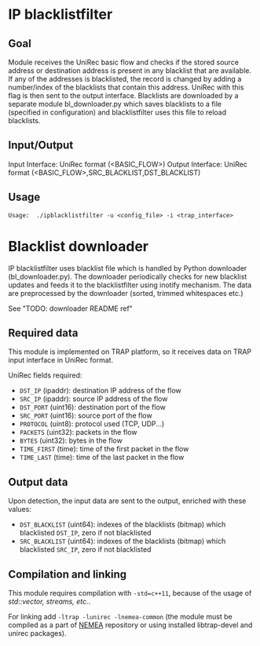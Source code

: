 # IP blacklistfilter

## Goal

Module receives the UniRec basic flow and checks if the stored source
address or destination address is present in any 
blacklist that are available. If any of the addresses is 
blacklisted, the record is changed by adding a number/index of 
the blacklists that contain this address. UniRec with this 
flag is then sent to the output interface. Blacklists are downloaded by a separate module
bl_downloader.py which saves blacklists to a file (specified in configuration) and blacklistfilter uses
this file to reload blacklists.

## Input/Output

Input Interface: UniRec format (<BASIC_FLOW>)
Output Interface: UniRec format (<BASIC_FLOW>,SRC_BLACKLIST,DST_BLACKLIST)

## Usage

```
Usage:	./ipblacklistfilter -u <config_file> -i <trap_interface>
```

# Blacklist downloader

IP blacklistfilter uses blacklist file which is handled by Python downloader (bl_downloader.py).
The downloader periodically checks for new blacklist updates and feeds it to the blacklistfilter
using inotify mechanism. The data are preprocessed by the downloader (sorted, trimmed whitespaces etc.)

See "TODO: downloader README ref"


## Required data

This module is implemented on TRAP platform, so it receives data on
TRAP input interface in UniRec format.

UniRec fields required:

- `DST_IP` (ipaddr): destination IP address of the flow
- `SRC_IP` (ipaddr): source IP address of the flow
- `DST_PORT` (uint16): destination port of the flow
- `SRC_PORT` (uint16): source port of the flow
- `PROTOCOL` (uint8): protocol used (TCP, UDP...)
- `PACKETS` (uint32): packets in the flow
- `BYTES` (uint32): bytes in the flow
- `TIME_FIRST` (time): time of the first packet in the flow
- `TIME_LAST` (time): time of the last packet in the flow

## Output data

Upon detection, the input data are sent to the output, enriched with these values:

- `DST_BLACKLIST` (uint64): indexes of the blacklists (bitmap) which blacklisted `DST_IP`, zero if not blacklisted
- `SRC_BLACKLIST` (uint64): indexes of the blacklists (bitmap) which blacklisted `SRC_IP`, zero if not blacklisted

## Compilation and linking

This module requires compilation with `-std=c++11`, because of the usage of *std::vector, streams, etc.*.

For linking add `-ltrap -lunirec -lnemea-common`
(the module must be compiled as a part of [NEMEA](https://github.com/CESNET/Nemea) repository or using installed libtrap-devel and unirec packages).
